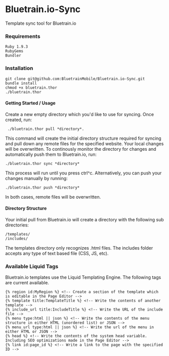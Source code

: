 Bluetrain.io-Sync
=================

Template sync tool for Bluetrain.io

### Requirements
```
Ruby 1.9.3
RubyGems
Bundler
```

### Installation
```
git clone git@github.com:BluetrainMobile/Bluetrain.io-Sync.git
bundle install
chmod +x bluetrain.thor
./bluetrain.thor
```

#### Getting Started / Usage
Create a new empty directory which you'd like to use for syncing.  Once created, run:
```
 ./bluetrain.thor pull *directory*.  
```
 This command will create the initial directory structure required for syncing and pull down any remote files for the specified website.  Your local changes will be overwritten.  To continously monitor the directory for changes and automatically push them to Bluetrain.io, run:
```
./bluetrain.thor sync *directory*
````
This process will run until you press ctrl^c.  Alternatively, you can push your changes manually by running:
```
./bluetrain.thor push *directory*
```
In both cases, remote files will be overwritten.  

#### Directory Structure
Your initial pull from Bluetrain.io will create a directory with the following sub directories:

```
/templates/
/includes/
```
The templates directory only recognizes .html files.  The includes folder accepts any type of text based file (CSS, JS, etc).

### Available Liquid Tags
Bluetrain.io templates use the Liquid Templating Engine.  The following tags are current available.
```
{% region id:MyRegion %} <!-- Create a section of the template which is editable in the Page Editor -->
{% template title:TemplateTitle %} <!-- Write the contents of another template -->
{% include_url title:IncludeTitle %} <!-- Write the URL of the include file -->
{% menu type:html || json %} <!-- Write the contents of the menu structure in either HTML (unordered list) or JSON -->
{% menu_url type:html || json %} <!-- Write the url of the menu in either HTML or JSON -->
{% head %} <!-- Write the contents of the system head variable.  Including SEO optimizations made in the Page Editor -->
{% link id:page_id %} <!-- Write a link to the page with the specified ID -->
```
